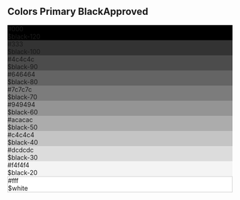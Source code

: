 <h2>Colors Primary Black<span class="status approved">Approved</span></h2>

<div class="ndpl-component__colors ndpl-cf">
    <div class="ndpl-component__color-container">
      <div class="ndpl-component__color" style="background-color: rgb(0, 0, 0);">
        <div>
          #000<br>$black-120
        </div>
      </div>
    </div><div class="ndpl-component__color-container">
      <div class="ndpl-component__color" style="background-color: rgb(51, 51, 51);">
        <div>
          #333<br>$black-100
        </div>
      </div>
    </div><div class="ndpl-component__color-container">
      <div class="ndpl-component__color" style="background-color: rgb(76, 76, 76);">
        <div>
          #4c4c4c<br>$black-90
        </div>
      </div>
    </div><div class="ndpl-component__color-container">
      <div class="ndpl-component__color" style="background-color: rgb(100, 100, 100);">
        <div>
          #646464<br>$black-80
        </div>
      </div>
    </div><div class="ndpl-component__color-container">
      <div class="ndpl-component__color" style="background-color: rgb(124, 124, 124);">
        <div>
          #7c7c7c<br>$black-70
        </div>
      </div>
    </div><div class="ndpl-component__color-container">
      <div class="ndpl-component__color" style="background-color: rgb(148, 148, 148);">
        <div>
          #949494<br>$black-60
        </div>
      </div>
    </div><div class="ndpl-component__color-container">
      <div class="ndpl-component__color" style="background-color: rgb(172, 172, 172);">
        <div>
          #acacac<br>$black-50
        </div>
      </div>
    </div><div class="ndpl-component__color-container">
      <div class="ndpl-component__color" style="background-color: rgb(196, 196, 196);">
        <div>
          #c4c4c4<br>$black-40
        </div>
      </div>
    </div><div class="ndpl-component__color-container">
      <div class="ndpl-component__color" style="background-color: rgb(220, 220, 220);">
        <div class="ndpl-dark-text">
          #dcdcdc<br>$black-30
        </div>
      </div>
    </div><div class="ndpl-component__color-container">
      <div class="ndpl-component__color ndpl-apply-border ndpl-c-border" style="background-color: rgb(244, 244, 244);">
        <div class="ndpl-dark-text">
          #f4f4f4<br>$black-20
        </div>
      </div>
    </div><div class="ndpl-component__color-container">
      <div class="ndpl-component__color ndpl-apply-border ndpl-c-border" style="background-color: rgb(255, 255, 255);border: 1px solid #ccc;">
        <div class="ndpl-dark-text">
          #fff<br>$white
        </div>
      </div>
    </div>
  </div>
